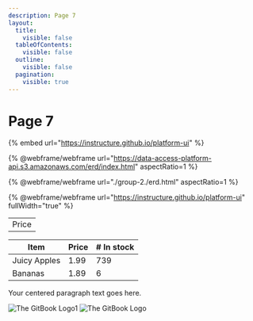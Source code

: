 ```yaml
---
description: Page 7
layout:
  title:
    visible: false
  tableOfContents:
    visible: false
  outline:
    visible: false
  pagination:
    visible: true
---
```


# Page 7

{% embed url="https://instructure.github.io/platform-ui" %}

{% @webframe/webframe url="https://data-access-platform-api.s3.amazonaws.com/erd/index.html" aspectRatio=1 %}

{% @webframe/webframe url="./group-2./erd.html" aspectRatio=1 %}

{% @webframe/webframe url="https://instructure.github.io/platform-ui" fullWidth="true" %}

|       |
| :---: |
| Price |

| Item         | Price | # In stock |
| ------------ | ----- | ---------- |
| Juicy Apples | 1.99  | 739        |
| Bananas      | 1.89  | 6          |

Your centered paragraph text goes here.

![The GitBook Logo1]() ![The GitBook Logo]()
